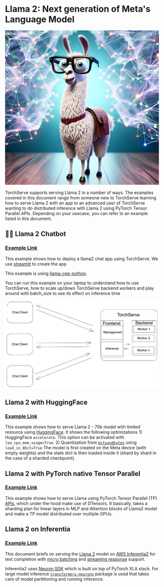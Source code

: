 # Llama 2: Next generation of Meta's Language Model
![Llama 2](./llama.png)

TorchServe supports serving Llama 2 in a number of ways. The examples covered in this document range from someone new to TorchServe learning how to serve Llama 2 with an app to an advanced user of TorchServe wanting to do distributed inference with Llama 2 using PyTorch Tensor Parallel APIs. Depending on your usecase, you can refer to an example listed in this document.

## 🦙💬 Llama 2 Chatbot

### [Example Link](https://github.com/pytorch/serve/tree/master/examples/LLM/llama2/chat_app)

This example shows how to deploy a llama2 chat app using TorchServe.
We use [streamlit](https://github.com/streamlit/streamlit) to create the app

This example is  using [llama-cpp-python](https://github.com/abetlen/llama-cpp-python).

You can run this example on your laptop to understand how to use TorchServe, how to scale up/down TorchServe backend workers and play around with batch_size to see its effect on inference time

![Chatbot Architecture](./chat_app/screenshots/architecture.png)

## Llama 2 with HuggingFace

### [Example Link](https://github.com/pytorch/serve/tree/master/examples/large_models/Huggingface_accelerate/llama2)

This example shows how to serve Llama 2 - 70b model with limited resource using [HuggingFace](https://huggingface.co/meta-llama/Llama-2-70b-chat-hf). It shows the following optimizations
    1) HuggingFace `accelerate`. This option can be activated with `low_cpu_mem_usage=True`. 
    2) Quantization from [`bitsandbytes`](https://github.com/TimDettmers/bitsandbytes)  using `load_in_8bit=True`
The model is first created on the Meta device (with empty weights) and the state dict is then loaded inside it (shard by shard in the case of a sharded checkpoint).

## Llama 2 with PyTorch native Tensor Parallel

### [Example Link](https://github.com/pytorch/serve/tree/master/examples/large_models/tp_llama)

This example shows how to serve Llama using PyTorch Tensor Parallel (TP) [APIs](https://pytorch.org/docs/stable/distributed.tensor.parallel.html), which under the hood make use of DTensors. It basically, takes a sharding plan for linear layers in MLP and Attention blocks of Llama2 model and make a TP model distributed over multiple GPUs.


## Llama 2 on Inferentia

### [Example Link](https://github.com/pytorch/serve/tree/master/examples/large_models/inferentia2/llama2)

This document briefs on serving the [Llama 2](https://huggingface.co/meta-llama) model on [AWS Inferentia2](https://aws.amazon.com/ec2/instance-types/inf2/) for text completion with [micro batching](https://github.com/pytorch/serve/tree/96450b9d0ab2a7290221f0e07aea5fda8a83efaf/examples/micro_batching) and [streaming response](https://github.com/pytorch/serve/blob/96450b9d0ab2a7290221f0e07aea5fda8a83efaf/docs/inference_api.md#curl-example-1) support.

Inferentia2 uses [Neuron SDK](https://aws.amazon.com/machine-learning/neuron/) which is built on top of PyTorch XLA stack. For large model inference [`transformers-neuronx`](https://github.com/aws-neuron/transformers-neuronx) package is used that takes care of model partitioning and running inference.


